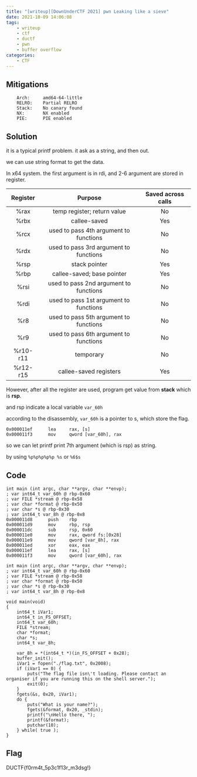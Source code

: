 ```yaml
---
title: "[writeup][DownUnderCTF 2021] pwn Leaking like a sieve"
date: 2021-10-09 14:06:08
tags:
    - writeup
    - ctf
    - ductf
    - pwn
    - buffer overflow
categories:
    - CTF
---
```


## Mitigations

```
    Arch:     amd64-64-little
    RELRO:    Partial RELRO
    Stack:    No canary found
    NX:       NX enabled
    PIE:      PIE enabled
```

## Solution

it is a typical printf problem. it ask as a string, and then out. 

we can use string format to get the data.

In x64 system. the first argument is in rdi, and 2-6 argument are stored in register.

<!-- more -->

| Register |                 Purpose                | Saved across calls |
|:--------:|:--------------------------------------:|:------------------:|
| %rax     | temp register; return value            | No                 |
| %rbx     | callee-saved                           | Yes                |
| %rcx     | used to pass 4th argument to functions | No                 |
| %rdx     | used to pass 3rd argument to functions | No                 |
| %rsp     | stack pointer                          | Yes                |
| %rbp     | callee-saved; base pointer             | Yes                |
| %rsi     | used to pass 2nd argument to functions | No                 |
| %rdi     | used to pass 1st argument to functions | No                 |
| %r8      | used to pass 5th argument to functions | No                 |
| %r9      | used to pass 6th argument to functions | No                 |
| %r10-r11 | temporary                              | No                 |
| %r12-r15 | callee-saved registers                 | Yes                |

However, after all the register are used, program get value from **stack** which is **rsp**.

and rsp indicate a local variable `var_60h`

according to the disassembly, `var_60h` is a pointer to s, which store the flag.
```
0x000011ef      lea     rax, [s]
0x000011f3      mov     qword [var_60h], rax
```

so we can let printf print 7th argument (which is rsp) as string.

by using `%p%p%p%p%p %s` or `%6$s`



## Code

```
int main (int argc, char **argv, char **envp);
; var int64_t var_60h @ rbp-0x60
; var FILE *stream @ rbp-0x58
; var char *format @ rbp-0x50
; var char *s @ rbp-0x30
; var int64_t var_8h @ rbp-0x8
0x000011d8      push    rbp
0x000011d9      mov     rbp, rsp
0x000011dc      sub     rsp, 0x60
0x000011e0      mov     rax, qword fs:[0x28]
0x000011e9      mov     qword [var_8h], rax
0x000011ed      xor     eax, eax
0x000011ef      lea     rax, [s]
0x000011f3      mov     qword [var_60h], rax

int main (int argc, char **argv, char **envp);
; var int64_t var_60h @ rbp-0x60
; var FILE *stream @ rbp-0x58
; var char *format @ rbp-0x50
; var char *s @ rbp-0x30
; var int64_t var_8h @ rbp-0x8

void main(void)
{
    int64_t iVar1;
    int64_t in_FS_OFFSET;
    int64_t var_60h;
    FILE *stream;
    char *format;
    char *s;
    int64_t var_8h;
    
    var_8h = *(int64_t *)(in_FS_OFFSET + 0x28);
    buffer_init();
    iVar1 = fopen("./flag.txt", 0x2008);
    if (iVar1 == 0) {
        puts("The flag file isn\'t loading. Please contact an organiser if you are running this on the shell server.");
        exit(0);
    }
    fgets(&s, 0x20, iVar1);
    do {
        puts("What is your name?");
        fgets(&format, 0x20, _stdin);
        printf("\nHello there, ");
        printf(&format);
        putchar(10);
    } while( true );
}
```

## Flag

DUCTF{f0rm4t_5p3c1f13r_m3dsg!}